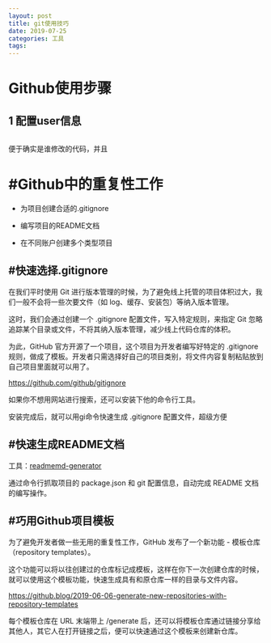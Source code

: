 ```yaml
---
layout: post
title: git使用技巧
date: 2019-07-25 
categories: 工具
tags: 
---
```


# Github使用步骤

## 1 配置user信息

```

```

便于确实是谁修改的代码，并且

# #Github中的重复性工作

- 为项目创建合适的.gitignore

- 编写项目的README文档
- 在不同账户创建多个类型项目

## #快速选择.gitignore

在我们平时使用 Git 进行版本管理的时候，为了避免线上托管的项目体积过大，我们一般不会将一些次要文件（如 log、缓存、安装包）等纳入版本管理。

这时，我们会通过创建一个 .gitignore 配置文件，写入特定规则，来指定 Git 忽略追踪某个目录或文件，不将其纳入版本管理，减少线上代码仓库的体积。

为此，GitHub 官方开源了一个项目，这个项目为开发者编写好特定的 .gitignore 规则，做成了模板。开发者只需选择好自己的项目类别，将文件内容复制粘贴放到自己项目里面就可以用了。

https://github.com/github/gitignore

如果你不想用网站进行搜索，还可以安装下他的命令行工具。

安装完成后，就可以用gi命令快速生成 .gitignore 配置文件，超级方便

## #快速生成README文档

工具：[readmemd-generator](https://github.com/kefranabg/readme-md-generator)

通过命令行抓取项目的 package.json 和 git 配置信息，自动完成 README 文档的编写操作。

## #巧用Github项目模板

为了避免开发者做一些无用的重复性工作，GitHub 发布了一个新功能 - 模板仓库（repository templates）。

这个功能可以将以往创建过的仓库标记成模板，这样在你下一次创建仓库的时候，就可以使用这个模板功能，快速生成具有和原仓库一样的目录与文件内容。

https://github.blog/2019-06-06-generate-new-repositories-with-repository-templates

每个模板仓库在 URL 末端带上 /generate 后，还可以将模板仓库通过链接分享给其他人，其它人在打开链接之后，便可以快速通过这个模板来创建新仓库。